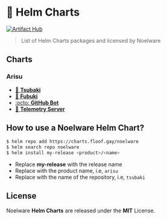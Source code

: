# 🔮 Helm Charts
[![Artifact Hub](https://img.shields.io/endpoint?url=https://artifacthub.io/badge/repository/Noelware)](https://artifacthub.io/packages/search?repo=Noelware)

> List of Helm Charts packages and licensed by Noelware

## Charts
### Arisu
- [🎀 **Tsubaki**](./arisu/tsubaki)
- [💝 **Fubuki**](./arisu/fubuki)
- [:octo: **GitHub Bot**](./arisu/github)
- [🌌 **Telemetry Server**](./arisu/telemetry)

## How to use a Noelware Helm Chart?
```sh
$ helm repo add https://charts.floof.gay/noelware
$ helm search repo noelware
$ helm install my-release <product>/<name>
```

- Replace **my-release** with the release name
- Replace **<product>** with the product name, i.e, `arisu`
- Replace **<name>** with the name of the repository, i.e, `tsubaki`

## License
Noelware **Helm Charts** are released under the **MIT** License.

